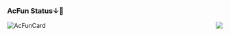 ### AcFun Status↓👋</br>
![AcFunCard](https://discovery.sunness.dev/852888)
<img align="right" src="https://github-readme-stats.vercel.app/api?username=tamakyi&show_icons=true&icon_color=CE1D2D&text_color=718096&bg_color=ffffff&hide_title=true" />
<!--
**tamakyi/tamakyi** is a ✨ _special_ ✨ repository because its `README.md` (this file) appears on your GitHub profile.

Here are some ideas to get you started:

- 🔭 I’m currently working on ...
- 🌱 I’m currently learning ...
- 👯 I’m looking to collaborate on ...
- 🤔 I’m looking for help with ...
- 💬 Ask me about ...
- 📫 How to reach me: ...
- 😄 Pronouns: ...
- ⚡ Fun fact: ...
-->
